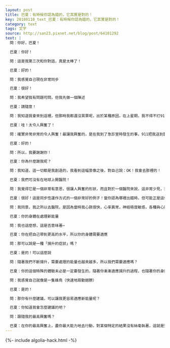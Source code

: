 ```yaml
---
layout: post
title: 巴夏：有時候你認為錯的，它其實是對的！
key: 20180110_text_巴夏：有時候你認為錯的，它其實是對的！
category: text
tags: 文字
source: http://san23.pixnet.net/blog/post/64101292
text: |
  問：你好，巴夏！

  巴夏：你好！

  問：這是我第三次和你對話，真是太棒了！

  巴夏：好的！

  問：我感覺自己現在非常同步

  巴夏：很好！

  問：我希望我有問題可問，但我先做一個陳述

  巴夏：請隨意！

  問：我知道我會來到這裡，但那時我都還沒買票呢，出於某種原因，在上星期，我不得不打911求救

  巴夏：哇！太令人興奮了！

  問：確實非常非常的令人興奮！最讓我興奮的，是在我到了急診室時發生的事，911把我送到醫院去了，我往下看，發現整個醫院的頂部就像一個金字塔形

  巴夏：好的！

  問：所以，我要謝謝你！

  巴夏：你為什麼謝我呢？

  問：我知道，這一切都是我創造的，我看到這幅景像之後，對自己說：OK！我會去那裡的！

  巴夏：我們可沒有在地球上開醫院！

  問：我覺得它是一個非常有意思，很讓人興奮的形狀，而且對於一個醫院來說，這非常少見，我沒發現哪個人跟這醫院有（特殊）關係，但對我來說，這是一個很強的連接

  巴夏：很好！這是同步性運作方式的一個非常好的例子！當你認為哪裡出錯時，但可能正是這個錯，準確地把你引到正確的地方

  問：我同意，我之所以去醫院，是因為當時我心跳很快，心率異常，神經極度敏感，各種與心臟有關的症狀，我很清楚，這些症狀是我身體天生就有的，但是就在上個月，它們一起爆發了，以前從來沒這樣過，所以，我想你能否跟我解釋一下是怎麼回事，我有些自己的理論，但我想知道⋯

  巴夏：你的身體在處理新能量

  問：我也這麼想，這是否意味著⋯

  巴夏：你在把自己帶到更高的水平，所以你的身體需要適應

  問：那可以說是一種「揚升的症狀」嗎？

  巴夏：是的！可以這麼說

  問：隨著我們不斷揚升，需要處理的能量也越來越多，所以我們需要適應嗎？

  巴夏：你的這個特殊的體驗未必是一定要發生的，隨著你漸漸適應揚升的過程，也隨著你的身體和神經結構的阻抗越來越少，最後，你的身體可能不再有這樣的反應，因為你的神經網絡會變得越來越像「超導」一樣，不再有那麼多的限制或者障礙，於是，就不會造成你身體的「抖動」

  問：我感覺自己就像是一隻蜂鳥（快速地扇動翅膀）

  巴夏：是的！

  問：那你有什麼建議，可以讓我更容易適應新能量呢？

  巴夏：你知道我會怎麼建議的吧？

  問：跟隨我的最高興奮嗎？

  巴夏：在你的最高興奮上，盡你最大能力地去行動，對某個特定的結果沒有絲毫執著，這就是整個公式，我們知道，你們很多人習慣性地忘記第三部分（執著）
---
```


{%- include algolia-hack.html -%}
